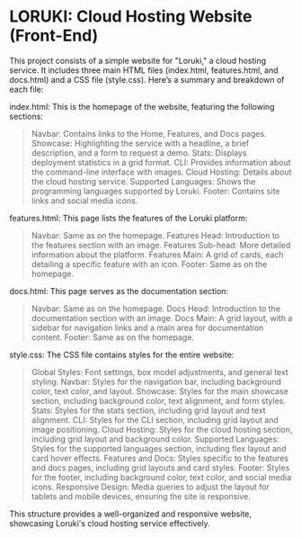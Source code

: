 # LORUKI: Cloud Hosting Website (Front-End)
This project consists of a simple website for "Loruki," a cloud hosting service. 
It includes three main HTML files (index.html, features.html, and docs.html) and a CSS file (style.css). 
Here’s a summary and breakdown of each file:

index.html:
This is the homepage of the website, featuring the following sections:

> Navbar: Contains links to the Home, Features, and Docs pages.
> Showcase: Highlighting the service with a headline, a brief description, and a form to request a demo.
> Stats: Displays deployment statistics in a grid format.
> CLI: Provides information about the command-line interface with images.
> Cloud Hosting: Details about the cloud hosting service.
> Supported Languages: Shows the programming languages supported by Loruki.
> Footer: Contains site links and social media icons.

features.html:
This page lists the features of the Loruki platform:

> Navbar: Same as on the homepage.
> Features Head: Introduction to the features section with an image.
> Features Sub-head: More detailed information about the platform.
> Features Main: A grid of cards, each detailing a specific feature with an icon.
> Footer: Same as on the homepage.

docs.html:
This page serves as the documentation section:

> Navbar: Same as on the homepage.
> Docs Head: Introduction to the documentation section with an image.
> Docs Main: A grid layout, with a sidebar for navigation links and a main area for documentation content.
> Footer: Same as on the homepage.

style.css:
The CSS file contains styles for the entire website:

> Global Styles: Font settings, box model adjustments, and general text styling.
> Navbar: Styles for the navigation bar, including background color, text color, and layout.
> Showcase: Styles for the main showcase section, including background color, text alignment, and form styles.
> Stats: Styles for the stats section, including grid layout and text alignment.
> CLI: Styles for the CLI section, including grid layout and image positioning.
> Cloud Hosting: Styles for the cloud hosting section, including grid layout and background color.
> Supported Languages: Styles for the supported languages section, including flex layout and card hover effects.
> Features and Docs: Styles specific to the features and docs pages, including grid layouts and card styles.
> Footer: Styles for the footer, including background color, text color, and social media icons.
> Responsive Design: Media queries to adjust the layout for tablets and mobile devices, ensuring the site is responsive.

This structure provides a well-organized and responsive website, showcasing Loruki's cloud hosting service effectively.

